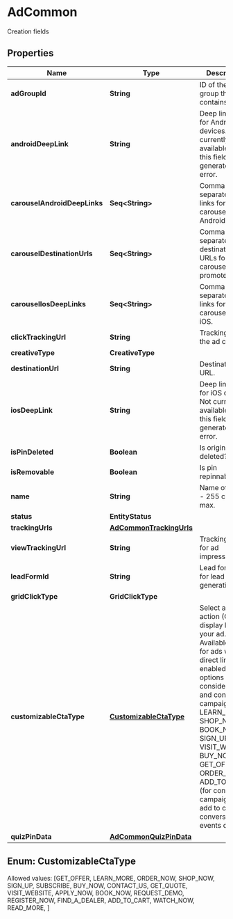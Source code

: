 

# AdCommon

Creation fields

## Properties

Name | Type | Description | Notes
------------ | ------------- | ------------- | -------------
**adGroupId** | **String** | ID of the ad group that contains the ad. |  [optional]
**androidDeepLink** | **String** | Deep link URL for Android devices. Not currently available. Using this field will generate an error. |  [optional]
**carouselAndroidDeepLinks** | **Seq&lt;String&gt;** | Comma-separated deep links for the carousel pin on Android. |  [optional]
**carouselDestinationUrls** | **Seq&lt;String&gt;** | Comma-separated destination URLs for the carousel pin to promote. |  [optional]
**carouselIosDeepLinks** | **Seq&lt;String&gt;** | Comma-separated deep links for the carousel pin on iOS. |  [optional]
**clickTrackingUrl** | **String** | Tracking url for the ad clicks. |  [optional]
**creativeType** | **CreativeType** |  |  [optional]
**destinationUrl** | **String** | Destination URL. |  [optional]
**iosDeepLink** | **String** | Deep link URL for iOS devices. Not currently available. Using this field will generate an error. |  [optional]
**isPinDeleted** | **Boolean** | Is original pin deleted? |  [optional]
**isRemovable** | **Boolean** | Is pin repinnable? |  [optional]
**name** | **String** | Name of the ad - 255 chars max. |  [optional]
**status** | **EntityStatus** |  |  [optional]
**trackingUrls** | [**AdCommonTrackingUrls**](AdCommonTrackingUrls.md) |  |  [optional]
**viewTrackingUrl** | **String** | Tracking URL for ad impressions. |  [optional]
**leadFormId** | **String** | Lead form ID for lead ad generation. |  [optional]
**gridClickType** | **GridClickType** |  |  [optional]
**customizableCtaType** | [**CustomizableCtaType**](#CustomizableCtaType) | Select a call to action (CTA) to display below your ad. Available only for ads with direct links enabled. CTA options for consideration and conversion campaigns are LEARN_MORE, SHOP_NOW, BOOK_NOW, SIGN_UP, VISIT_WEBSITE, BUY_NOW, GET_OFFER, ORDER_NOW, ADD_TO_CART (for conversion campaigns with add to cart conversion events only) |  [optional]
**quizPinData** | [**AdCommonQuizPinData**](AdCommonQuizPinData.md) |  |  [optional]


## Enum: CustomizableCtaType
Allowed values: [GET_OFFER, LEARN_MORE, ORDER_NOW, SHOP_NOW, SIGN_UP, SUBSCRIBE, BUY_NOW, CONTACT_US, GET_QUOTE, VISIT_WEBSITE, APPLY_NOW, BOOK_NOW, REQUEST_DEMO, REGISTER_NOW, FIND_A_DEALER, ADD_TO_CART, WATCH_NOW, READ_MORE, ]




